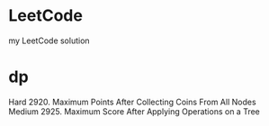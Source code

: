 # LeetCode
my LeetCode solution

# dp
Hard   2920. Maximum Points After Collecting Coins From All Nodes <br>
Medium 2925. Maximum Score After Applying Operations on a Tree <br>

